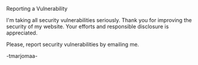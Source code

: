 Reporting a Vulnerability

I'm taking all security vulnerabilities seriously. Thank you for improving the security of my website. Your efforts and responsible disclosure is appreciated.

Please, report security vulnerabilities by emailing me.

-tmarjomaa-
